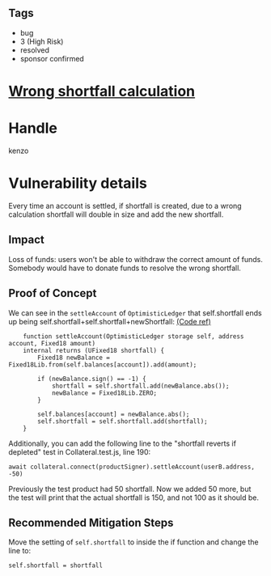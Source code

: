 ## Tags

- bug
- 3 (High Risk)
- resolved
- sponsor confirmed

# [Wrong shortfall calculation](https://github.com/code-423n4/2021-12-perennial-findings/issues/18) 

# Handle

kenzo


# Vulnerability details

Every time an account is settled, if shortfall is created, due to a wrong calculation shortfall will double in size and add the new shortfall.

## Impact
Loss of funds: users won't be able to withdraw the correct amount of funds. Somebody would have to donate funds to resolve the wrong shortfall.

## Proof of Concept
We can see in the `settleAccount` of `OptimisticLedger` that self.shortfall ends up being self.shortfall+self.shortfall+newShortfall: [(Code ref)](https://github.com/code-423n4/2021-12-perennial/blob/main/protocol/contracts/collateral/types/OptimisticLedger.sol#L63:#L74)
```
    function settleAccount(OptimisticLedger storage self, address account, Fixed18 amount)
    internal returns (UFixed18 shortfall) {
        Fixed18 newBalance = Fixed18Lib.from(self.balances[account]).add(amount);

        if (newBalance.sign() == -1) {
            shortfall = self.shortfall.add(newBalance.abs());
            newBalance = Fixed18Lib.ZERO;
        }

        self.balances[account] = newBalance.abs();
        self.shortfall = self.shortfall.add(shortfall);
    }
```

Additionally, you can add the following line to the "shortfall reverts if depleted" test in Collateral.test.js, line 190:
```
await collateral.connect(productSigner).settleAccount(userB.address, -50)
```
Previously the test product had 50 shortfall. Now we added 50 more, but the test will print that the actual shortfall is 150, and not 100 as it should be.

## Recommended Mitigation Steps
Move the setting of `self.shortfall` to inside the if function and change the line to:
```
self.shortfall = shortfall
```

